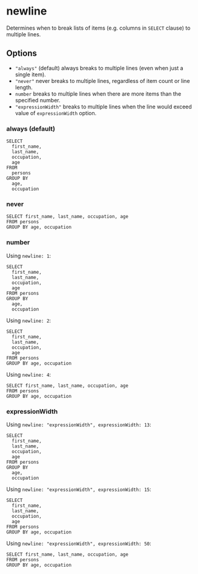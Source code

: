 # newline

Determines when to break lists of items (e.g. columns in `SELECT` clause) to multiple lines.

## Options

- `"always"` (default) always breaks to multiple lines (even when just a single item).
- `"never"` never breaks to multiple lines, regardless of item count or line length.
- `number` breaks to multiple lines when there are more items than the specified number.
- `"expressionWidth"` breaks to multiple lines when the line would exceed value of `expressionWidth` option.

### always (default)

```
SELECT
  first_name,
  last_name,
  occupation,
  age
FROM
  persons
GROUP BY
  age,
  occupation
```

### never

```
SELECT first_name, last_name, occupation, age
FROM persons
GROUP BY age, occupation
```

### number

Using `newline: 1`:

```
SELECT
  first_name,
  last_name,
  occupation,
  age
FROM persons
GROUP BY
  age,
  occupation
```

Using `newline: 2`:

```
SELECT
  first_name,
  last_name,
  occupation,
  age
FROM persons
GROUP BY age, occupation
```

Using `newline: 4`:

```
SELECT first_name, last_name, occupation, age
FROM persons
GROUP BY age, occupation
```

### expressionWidth

Using `newline: "expressionWidth", expressionWidth: 13`:

```
SELECT
  first_name,
  last_name,
  occupation,
  age
FROM persons
GROUP BY
  age,
  occupation
```

Using `newline: "expressionWidth", expressionWidth: 15`:

```
SELECT
  first_name,
  last_name,
  occupation,
  age
FROM persons
GROUP BY age, occupation
```

Using `newline: "expressionWidth", expressionWidth: 50`:

```
SELECT first_name, last_name, occupation, age
FROM persons
GROUP BY age, occupation
```
